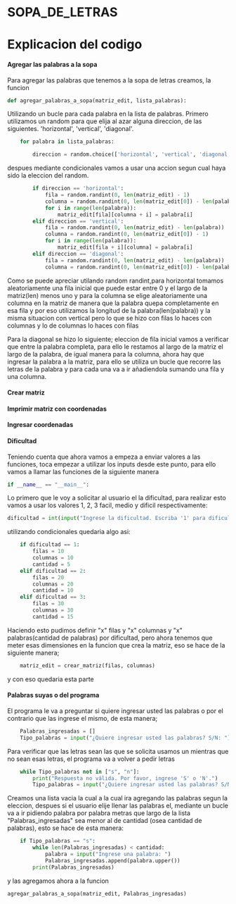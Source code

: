 # SOPA_DE_LETRAS
# Explicacion del codigo
#### Agregar las palabras a la sopa
Para agregar las palabras que tenemos a la sopa de letras creamos, la funcion 
```python
def agregar_palabras_a_sopa(matriz_edit, lista_palabras):
```
Utilizando un bucle para cada palabra en la lista de palabras. Primero utilizamos un random para que elija al azar alguna direccion, de las siguientes. 'horizontal', 'vertical', 'diagonal'.
```python
    for palabra in lista_palabras:

        direccion = random.choice(['horizontal', 'vertical', 'diagonal'])
```
despues mediante condicionales vamos a usar una accion segun cual haya sido la eleccion del random.
```python
        if direccion == 'horizontal':
            fila = random.randint(0, len(matriz_edit) - 1)
            columna = random.randint(0, len(matriz_edit[0]) - len(palabra))
            for i in range(len(palabra)):
                matriz_edit[fila][columna + i] = palabra[i]
        elif direccion == 'vertical':
            fila = random.randint(0, len(matriz_edit) - len(palabra))
            columna = random.randint(0, len(matriz_edit[0]) - 1)
            for i in range(len(palabra)):
                matriz_edit[fila + i][columna] = palabra[i]
        elif direccion == 'diagonal':
            fila = random.randint(0, len(matriz_edit) - len(palabra))
            columna = random.randint(0, len(matriz_edit[0]) - len(palabra))
```
Como se puede apreciar utilando random randint,para horizontal tomamos aleatoriamente una fila inicial que puede estar entre 0 y el largo de la matriz(len) menos uno y para la columna se elige aleatoriamente una columna en la matriz de manera que la palabra quepa completamente en esa fila y por eso utilizamos la longitud de la palabra(len(palabra)) y la misma situacion con vertical pero lo que se hizo con filas lo haces con columnas y lo de columnas lo haces con filas

Para la diagonal se hizo lo siguiente; eleccion de fila inicial vamos a verificar que entre la palabra completa, para ello le restamos al largo de la matriz el largo de la palabra, de igual manera para la columna, ahora hay que ingresar la palabra a la matriz, para ello se utiliza un bucle que recorre las letras de la palabra y para cada una va a ir añadiendola sumando una fila y una columna.

#### Crear matriz


#### Imprimir matriz con coordenadas


#### Ingresar coordenadas


#### Dificultad
Teniendo cuenta que ahora vamos a empeza a enviar valores a las funciones, toca empezar a utilizar los inputs desde este punto, para ello vamos a llamar las funciones de la siguiente manera

```python
if __name__ == "__main__":
```
Lo primero que le voy a solicitar al usuario el la dificultad, para realizar esto vamos a usar los valores 1, 2, 3 facil, medio y dificil respectivamente:
```python
dificultad = int(input("Ingrese la dificultad. Escriba '1' para dificultad fácil, '2' para dificultad media y '3' para dificultad difícil: "))
```
utilizando condicionales quedaria algo asi:
```python
    if dificultad == 1:
        filas = 10
        columnas = 10
        cantidad = 5
    elif dificultad == 2:
        filas = 20
        columnas = 20
        cantidad = 10
    elif dificultad == 3:
        filas = 30
        columnas = 30
        cantidad = 15
```
Haciendo esto pudimos definir "x" filas y "x" columnas y "x" palabras(cantidad de palabras) por dificultad, pero ahora tenemos que meter esas dimensiones en la funcion que crea la matriz, eso se hace de la siguiente manera;
```python
    matriz_edit = crear_matriz(filas, columnas)
```
y con eso quedaria esta parte
#### Palabras suyas o del programa
El programa le va a preguntar si quiere ingresar usted las palabras o por el contrario que las ingrese el mismo, de esta manera;
```python
    Palabras_ingresadas = []
    Tipo_palabras = input("¿Quiere ingresar usted las palabras? S/N: ")
```
Para verificar que las letras sean las que se solicita usamos un mientras que no sean esas letras, el programa va a volver a pedir letras
```python
    while Tipo_palabras not in ["s", "n"]:
        print("Respuesta no válida. Por favor, ingrese 'S' o 'N'.")
        Tipo_palabras = input("¿Quiere ingresar usted las palabras? S/N: ")
```
Creamos una lista vacia la cual a la cual ira agregando las palabras segun la eleccion,
despues si el usuario elije llenar las palabras el, mediante un bucle va a ir pidiendo palabra por palabra metras que largo de la lista "Palabras_ingresadas" sea menor al de cantidad (osea cantidad de palabras), esto se hace de esta manera:
```python
    if Tipo_palabras == "s":
        while len(Palabras_ingresadas) < cantidad:
            palabra = input("Ingrese una palabra: ")
            Palabras_ingresadas.append(palabra.upper())
        print(Palabras_ingresadas)
```
y las agregamos ahora a la funcion

```python
agregar_palabras_a_sopa(matriz_edit, Palabras_ingresadas)
```








